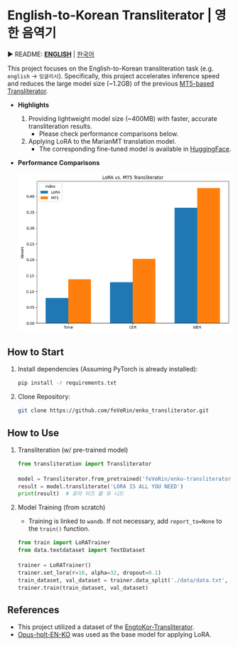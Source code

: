 # English-to-Korean Transliterator | 영한 음역기

▶ README: [**ENGLISH**](README.md) | [한국어](docs/README.ko.md)

This project focuses on the English-to-Korean transliteration task (e.g. `english` -> `잉글리시`). Specifically, this project accelerates inference speed and reduces the large model size (~1.2GB) of the previous [MT5-based Transliterator](https://github.com/eunsour/engtokor-transliterator/tree/main).

- **Highlights**
    1. Providing lightweight model size (~400MB) with faster, accurate transliteration results.
        - Please check performance comparisons below.
    2. Applying LoRA to the MarianMT translation model.
        - The corresponding fine-tuned model is available in [HuggingFace](https://huggingface.co/feVeRin/enko-transliteration).

- **Performance Comparisons**  

    ![image](docs/output.png)

## How to Start

1. Install dependencies (Assuming PyTorch is already installed):

    ```bash
    pip install -r requirements.txt
    ```

2. Clone Repository:

    ```bash
    git clone https://github.com/feVeRin/enko_transliterator.git
    ```

## How to Use

1. Transliteration (w/ pre-trained model)

    ```python
    from transliteration import Transliterator

    model = Transliterator.from_pretrained('feVeRin/enko-transliterator')
    result = model.transliterate('LORA IS ALL YOU NEED')
    print(result)  # 로라 이즈 올 유 니드
    ```

2. Model Training (from scratch)
    - Training is linked to `wandb`. If not necessary, add `report_to=None` to the `train()` function.

    ```python
    from train import LoRATrainer
    from data.textdataset import TextDataset

    trainer = LoRATrainer()
    trainer.set_lora(r=16, alpha=32, dropout=0.1)
    train_dataset, val_dataset = trainer.data_split('./data/data.txt', 0.2)
    trainer.train(train_dataset, val_dataset)
    ```

## References

- This project utilized a dataset of the [EngtoKor-Transliterator](https://github.com/eunsour/engtokor-transliterator/tree/main).
- [Opus-hplt-EN-KO](https://huggingface.co/Neurora/opus-hplt-en-ko-v2.0) was used as the base model for applying LoRA.
